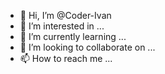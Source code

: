 - 👋 Hi, I’m @Coder-Ivan
- 👀 I’m interested in ...
- 🌱 I’m currently learning ...
- 💞️ I’m looking to collaborate on ...
- 📫 How to reach me ...

<!---
Coder-Ivan/Coder-Ivan is a ✨ special ✨ repository because its `README.md` (this file) appears on your GitHub profile.
You can click the Preview link to take a look at your changes.
--->

